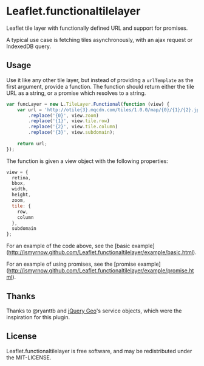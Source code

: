 Leaflet.functionaltilelayer
===========================

Leaflet tile layer with functionally defined URL and support for promises.

A typical use case is fetching tiles asynchronously, with an ajax request or 
IndexedDB query.

## Usage
Use it like any other tile layer, but instead of providing a `urlTemplate` as 
the first argument, provide a function. The function should return either the 
tile URL as a string, or a promise which resolves to a string.

```javascript
var funcLayer = new L.TileLayer.Functional(function (view) {
    var url = 'http://otile{3}.mqcdn.com/tiles/1.0.0/map/{0}/{1}/{2}.jpg'
        .replace('{0}', view.zoom)
        .replace('{1}', view.tile.row)
        .replace('{2}', view.tile.column)
        .replace('{3}', view.subdomain);
    
    return url;
});
```

The function is given a view object with the following properties:

```javascript
view = {
  retina,
  bbox,
  width,
  height,
  zoom,
  tile: {
    row,
    column
  },
  subdomain
};
```

For an example of the code above, see the [basic example]
(http://ismyrnow.github.com/Leaflet.functionaltilelayer/example/basic.html).

For an example of using promises, see the [promise example]
(http://ismyrnow.github.com/Leaflet.functionaltilelayer/example/promise.html).

## Thanks

Thanks to @ryanttb and [jQuery Geo](http://jquerygeo.com/)'s service objects, 
which were the inspiration for this plugin.

## License

Leaflet.functionaltilelayer is free software, and may be redistributed under 
the MIT-LICENSE.